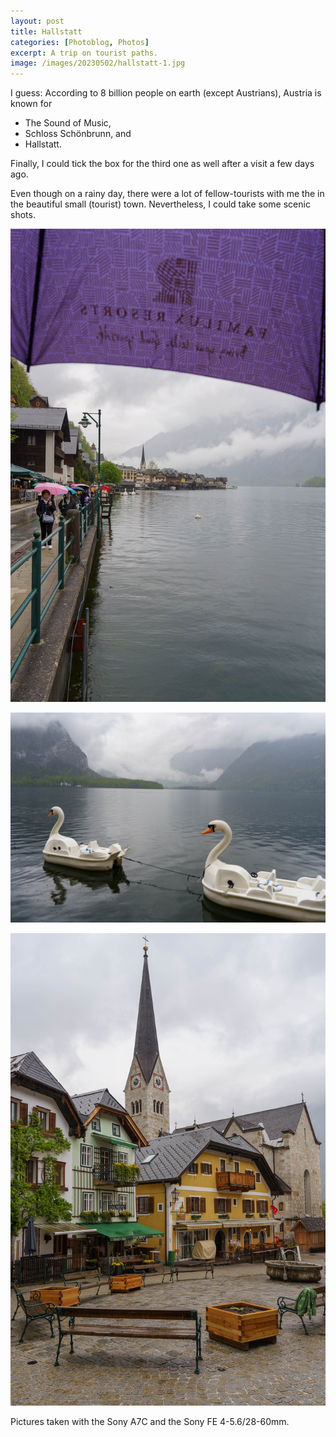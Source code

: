 ```yaml
---
layout: post
title: Hallstatt
categories: [Photoblog, Photos]
excerpt: A trip on tourist paths.
image: /images/20230502/hallstatt-1.jpg
---
```


I guess: According to 8 billion people on earth (except Austrians), Austria is known for

- The Sound of Music,
- Schloss Schönbrunn, and
- Hallstatt.

Finally, I could tick the box for the third one as well after a visit a few days ago.

Even though on a rainy day, there were a lot of fellow-tourists with me the in the beautiful small (tourist) town. Nevertheless, I could take some scenic shots.


![Hallstatt](../images/20230502/hallstatt-1.jpg)

![Hallstatt](../images/20230502/hallstatt-2.jpg)

![Hallstatt](../images/20230502/hallstatt-3.jpg)

Pictures taken with the Sony A7C and the Sony FE 4-5.6/28-60mm.
